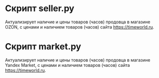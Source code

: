 
# Скрипт seller.py
Актуализирует наличие и цены товаров (часов) продовца в магазине OZON, с ценами и наличием товаров (часов) сайта https://timeworld.ru.

# Скрипт market.py
Актуализирует наличие и цены товаров (часов) продовца в магазине Yandex Market, с ценами и наличием товаров (часов) сайта https://timeworld.ru.